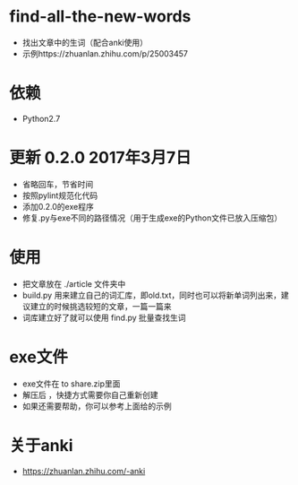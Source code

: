 # find-all-the-new-words
- 找出文章中的生词（配合anki使用）
- 示例https://zhuanlan.zhihu.com/p/25003457

# 依赖
- Python2.7 

# 更新 0.2.0 2017年3月7日
- 省略回车，节省时间
- 按照pylint规范化代码
- 添加0.2.0的exe程序
- 修复.py与exe不同的路径情况（用于生成exe的Python文件已放入压缩包）

# 使用
- 把文章放在 ./article 文件夹中 
- build.py 用来建立自己的词汇库，即old.txt，同时也可以将新单词列出来，建议建立的时候挑选较短的文章，一篇一篇来 
- 词库建立好了就可以使用 find.py 批量查找生词 

# exe文件
- exe文件在 to share.zip里面
- 解压后 ，快捷方式需要你自己重新创建
- 如果还需要帮助，你可以参考上面给的示例

# 关于anki
- https://zhuanlan.zhihu.com/-anki
